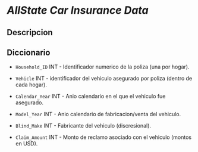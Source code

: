 # _AllState Car Insurance Data_

## Descripcion



## Diccionario

- `Household_ID` INT - Identificador numerico de la poliza (una por hogar).

- `Vehicle` INT - identificador del vehiculo asegurado por poliza (dentro de cada hogar).

- `Calendar_Year` INT - Anio calendario en el que el vehiculo fue asegurado.

- `Model_Year` INT - Anio calendario de fabricacion/venta del vehiculo. 

- `Blind_Make` INT - Fabricante del vehiculo (discresional).

- `Claim_Amount` INT - Monto de reclamo asociado con el vehiculo (montos en USD).

